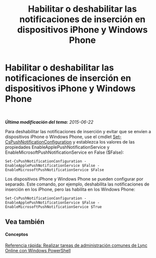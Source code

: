 ﻿---
title: Habilitar o deshabilitar las notificaciones de inserción en dispositivos iPhone y Windows Phone
TOCTitle: Habilitar o deshabilitar las notificaciones de inserción en dispositivos iPhone y Windows Phone
ms:assetid: 64482dcb-6354-4fb5-a2e4-1564b3d0e047
ms:mtpsurl: https://technet.microsoft.com/es-es/library/Dn362792(v=OCS.15)
ms:contentKeyID: 56271308
ms.date: 06/02/2017
mtps_version: v=OCS.15
ms.translationtype: HT
---

# Habilitar o deshabilitar las notificaciones de inserción en dispositivos iPhone y Windows Phone

 

_**Última modificación del tema:** 2015-06-22_

Para deshabilitar las notificaciones de inserción y evitar que se envíen a dispositivos iPhone o Windows Phone, use el cmdlet [Set-CsPushNotificationConfiguration](set-cspushnotificationconfiguration.md) y establezca los valores de las propiedades EnableApplePushNotificationService y EnableMicrosoftPushNotificationService en False ($False):

    Set-CsPushNotificationConfiguration -EnableApplePushNotificationService $False -EnableMicrosoftPushNotificationService $False

Los dispositivos iPhone y Windows Phone se pueden configurar por separado. Este comando, por ejemplo, deshabilita las notificaciones de inserción en los iPhone, pero las habilita en los Windows Phone:

    Set-CsPushNotificationConfiguration -EnableApplePushNotificationService $False -EnableMicrosoftPushNotificationService $True

## Vea también

#### Conceptos

[Referencia rápida: Realizar tareas de administración comunes de Lync Online con Windows PowerShell](quick-reference-using-windows-powershell-to-do-common-skype-for-business-online-management-tasks.md)


